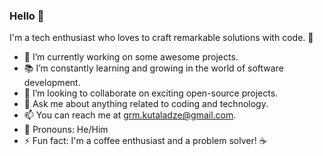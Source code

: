 ### Hello 👋

I'm a tech enthusiast who loves to craft remarkable solutions with code. 🚀

- 🔭 I’m currently working on some awesome projects.
- 📚 I’m constantly learning and growing in the world of software development.
- 👯 I’m looking to collaborate on exciting open-source projects.
- 💬 Ask me about anything related to coding and technology.
- 📫 You can reach me at [grm.kutaladze@gmail.com](mailto:grm.kutaladze@gmail.com).
- 🧔 Pronouns: He/Him
- ⚡ Fun fact: I'm a coffee enthusiast and a problem solver! ☕

